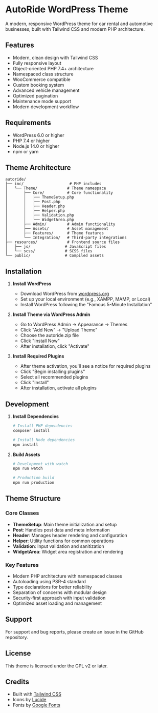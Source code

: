 # AutoRide WordPress Theme

A modern, responsive WordPress theme for car rental and automotive businesses, built with Tailwind CSS and modern PHP architecture.

## Features

- Modern, clean design with Tailwind CSS
- Fully responsive layout
- Object-oriented PHP 7.4+ architecture
- Namespaced class structure
- WooCommerce compatible
- Custom booking system
- Advanced vehicle management
- Optimized pagination
- Maintenance mode support
- Modern development workflow

## Requirements

- WordPress 6.0 or higher
- PHP 7.4 or higher
- Node.js 14.0 or higher
- npm or yarn

## Theme Architecture

```
autoride/
├── inc/                    # PHP includes
│   └── Theme/             # Theme namespace
│       ├── Core/          # Core functionality
│       │   ├── ThemeSetup.php
│       │   ├── Post.php
│       │   ├── Header.php
│       │   ├── Helper.php
│       │   ├── Validation.php
│       │   └── WidgetArea.php
│       ├── Admin/         # Admin functionality
│       ├── Assets/        # Asset management
│       ├── Features/      # Theme features
│       └── Integration/   # Third-party integrations
├── resources/             # Frontend source files
│   ├── js/               # JavaScript files
│   └── scss/             # SCSS files
└── public/               # Compiled assets
```

## Installation

1. **Install WordPress**
   - Download WordPress from [wordpress.org](https://wordpress.org/download/)
   - Set up your local environment (e.g., XAMPP, MAMP, or Local)
   - Install WordPress following the "Famous 5-Minute Installation"

2. **Install Theme via WordPress Admin**
   - Go to WordPress Admin → Appearance → Themes
   - Click "Add New" → "Upload Theme"
   - Choose the autoride.zip file
   - Click "Install Now"
   - After installation, click "Activate"

3. **Install Required Plugins**
   - After theme activation, you'll see a notice for required plugins
   - Click "Begin installing plugins"
   - Select all recommended plugins
   - Click "Install"
   - After installation, activate all plugins

## Development

1. **Install Dependencies**
   ```bash
   # Install PHP dependencies
   composer install

   # Install Node dependencies
   npm install
   ```

2. **Build Assets**
   ```bash
   # Development with watch
   npm run watch

   # Production build
   npm run production
   ```

## Theme Structure

### Core Classes

- **ThemeSetup**: Main theme initialization and setup
- **Post**: Handles post data and meta information
- **Header**: Manages header rendering and configuration
- **Helper**: Utility functions for common operations
- **Validation**: Input validation and sanitization
- **WidgetArea**: Widget area registration and rendering

### Key Features

- Modern PHP architecture with namespaced classes
- Autoloading using PSR-4 standard
- Type declarations for better reliability
- Separation of concerns with modular design
- Security-first approach with input validation
- Optimized asset loading and management

## Support

For support and bug reports, please create an issue in the GitHub repository.

## License

This theme is licensed under the GPL v2 or later.

## Credits

- Built with [Tailwind CSS](https://tailwindcss.com)
- Icons by [Lucide](https://lucide.dev)
- Fonts by [Google Fonts](https://fonts.google.com)
